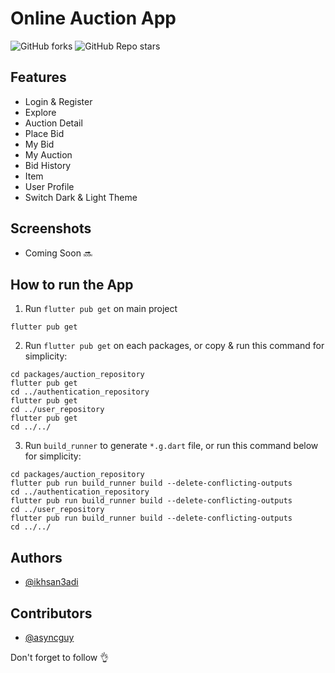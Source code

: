 
# Online Auction App

![GitHub forks](https://img.shields.io/github/forks/ikhsan3adi/AuctionApp?style=social)
![GitHub Repo stars](https://img.shields.io/github/stars/ikhsan3adi/AuctionApp?style=social)


## Features

- Login & Register
- Explore
- Auction Detail
- Place Bid
- My Bid
- My Auction
- Bid History
- Item
- User Profile
- Switch Dark & Light Theme
## Screenshots
- Coming Soon :soon:
## How to run the App

1. Run `flutter pub get` on main project

```shell
flutter pub get
```

2. Run `flutter pub get` on each packages, or copy & run this command for simplicity:

```shell
cd packages/auction_repository
flutter pub get
cd ../authentication_repository
flutter pub get
cd ../user_repository
flutter pub get
cd ../../
```

3. Run `build_runner` to generate `*.g.dart` file, or
run this command below for simplicity:

```shell
cd packages/auction_repository
flutter pub run build_runner build --delete-conflicting-outputs
cd ../authentication_repository
flutter pub run build_runner build --delete-conflicting-outputs
cd ../user_repository
flutter pub run build_runner build --delete-conflicting-outputs
cd ../../
```

## Authors

- [@ikhsan3adi](https://www.github.com/ikhsan3adi)

## Contributors

- [@asyncguy](https://www.github.com/asyncguy)


Don't forget to follow :ok_hand:
